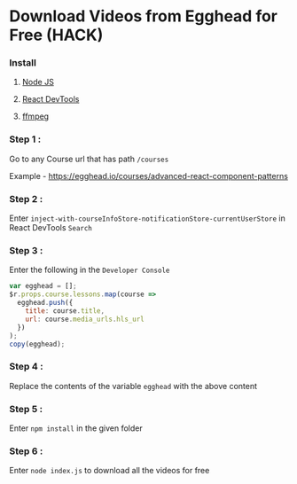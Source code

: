 # Download Videos from Egghead for Free (HACK)

### Install

1. [Node JS](https://nodejs.org)

2. [React DevTools](https://github.com/facebook/react-devtools)

3. [ffmpeg](https://www.ffmpeg.org/)

### Step 1 :

Go to any Course url that has path `/courses`

Example - https://egghead.io/courses/advanced-react-component-patterns

### Step 2 :

Enter `inject-with-courseInfoStore-notificationStore-currentUserStore` in React DevTools `Search`

### Step 3 :

Enter the following in the `Developer Console`

```js
var egghead = [];
$r.props.course.lessons.map(course =>
  egghead.push({
    title: course.title,
    url: course.media_urls.hls_url
  })
);
copy(egghead);
```

### Step 4 :

Replace the contents of the variable `egghead` with the above content

### Step 5 :

Enter `npm install` in the given folder

### Step 6 :

Enter `node index.js` to download all the videos for free
